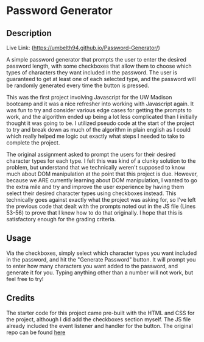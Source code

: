 # Password Generator

## Description
Live Link: (https://umbelth94.github.io/Password-Generator/)

A simple password generator that prompts the user to enter the desired password length, with some checkboxes that allow them to choose which types of characters they want included in the password.  The user is guaranteed to get at least one of each selected type, and the password will be randomly generated every time the button is pressed.  

This was the first project involving Javascript for the UW Madison bootcamp and it was a nice refresher into working with Javascript again.  It was fun to try and consider various edge cases for getting the prompts to work, and the algorithm ended up being a lot less complicated than I initially thought it was going to be.  I utilized pseudo code at the start of the project to try and break down as much of the algorithm in plain english as I could which really helped me logic out exactly what steps I needed to take to complete the project.  

The original assignment asked to prompt the users for their desired character types for each type.  I felt this was kind of a clunky solution to the problem, but understand that we technically weren't supposed to know much about DOM manipulation at the point that this project is due.  However, because we ARE currently learning about DOM manipulation, I wanted to go the extra mile and try and improve the user experience by having them select their desired character types using checkboxes instead.  This technically goes against exactly what the project was asking for, so I've left the previous code that dealt with the prompts noted out in the JS file (Lines 53-56) to prove that I knew how to do that originally.  I hope that this is satisfactory enough for the grading criteria.


## Usage

Via the checkboxes, simply select which character types you want included in the password, and hit the "Generate Password" button.  It will prompt you to enter how many characters you want added to the password, and generate it for you.  Typing anything other than a number will not work, but feel free to try!  

## Credits

The starter code for this project came pre-built with the HTML and CSS for the project, although I did add the checkboxes section myself. The JS file already included the event listener and handler for the button.  The original repo can be found [here](https://github.com/coding-boot-camp/friendly-parakeet)


